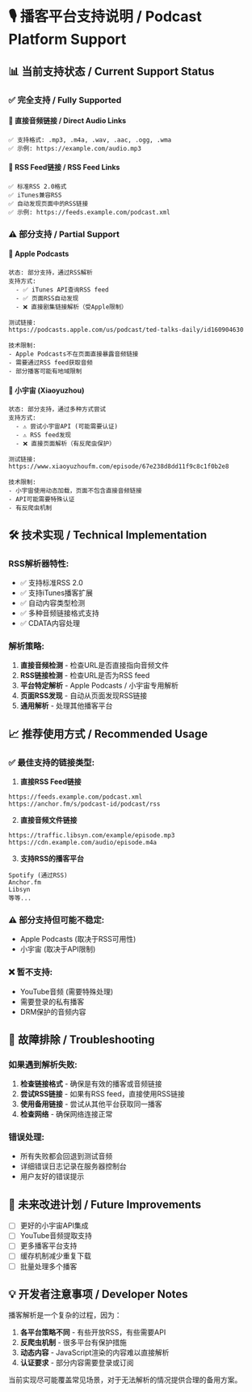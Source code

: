 # 🎙️ 播客平台支持说明 / Podcast Platform Support

## 📊 当前支持状态 / Current Support Status

### ✅ **完全支持 / Fully Supported**

#### 🔗 **直接音频链接 / Direct Audio Links**
```
✅ 支持格式: .mp3, .m4a, .wav, .aac, .ogg, .wma
✅ 示例: https://example.com/audio.mp3
```

#### 📡 **RSS Feed链接 / RSS Feed Links**
```
✅ 标准RSS 2.0格式
✅ iTunes兼容RSS
✅ 自动发现页面中的RSS链接
✅ 示例: https://feeds.example.com/podcast.xml
```

### ⚠️ **部分支持 / Partial Support**

#### 🍎 **Apple Podcasts**
```
状态: 部分支持，通过RSS解析
支持方式: 
  - ✅ iTunes API查询RSS feed
  - ✅ 页面RSS自动发现
  - ❌ 直接剧集链接解析（受Apple限制）

测试链接: 
https://podcasts.apple.com/us/podcast/ted-talks-daily/id160904630

技术限制:
- Apple Podcasts不在页面直接暴露音频链接
- 需要通过RSS feed获取音频
- 部分播客可能有地域限制
```

#### 🚀 **小宇宙 (Xiaoyuzhou)**
```
状态: 部分支持，通过多种方式尝试
支持方式:
  - ⚠️ 尝试小宇宙API (可能需要认证)
  - ⚠️ RSS feed发现
  - ❌ 直接页面解析（有反爬虫保护）

测试链接:
https://www.xiaoyuzhoufm.com/episode/67e238d8dd11f9c8c1f0b2e8

技术限制:
- 小宇宙使用动态加载，页面不包含直接音频链接
- API可能需要特殊认证
- 有反爬虫机制
```

## 🛠️ 技术实现 / Technical Implementation

### RSS解析器特性:
- ✅ 支持标准RSS 2.0
- ✅ 支持iTunes播客扩展
- ✅ 自动内容类型检测
- ✅ 多种音频链接格式支持
- ✅ CDATA内容处理

### 解析策略:
1. **直接音频检测** - 检查URL是否直接指向音频文件
2. **RSS链接检测** - 检查URL是否为RSS feed
3. **平台特定解析** - Apple Podcasts / 小宇宙专用解析
4. **页面RSS发现** - 自动从页面发现RSS链接
5. **通用解析** - 处理其他播客平台

## 📈 推荐使用方式 / Recommended Usage

### ✅ **最佳支持的链接类型**:

1. **直接RSS Feed链接**
```
https://feeds.example.com/podcast.xml
https://anchor.fm/s/podcast-id/podcast/rss
```

2. **直接音频文件链接**  
```
https://traffic.libsyn.com/example/episode.mp3
https://cdn.example.com/audio/episode.m4a
```

3. **支持RSS的播客平台**
```
Spotify (通过RSS)
Anchor.fm
Libsyn
等等...
```

### ⚠️ **部分支持但可能不稳定**:
- Apple Podcasts (取决于RSS可用性)
- 小宇宙 (取决于API限制)

### ❌ **暂不支持**:
- YouTube音频 (需要特殊处理)
- 需要登录的私有播客
- DRM保护的音频内容

## 🔧 故障排除 / Troubleshooting

### 如果遇到解析失败:

1. **检查链接格式** - 确保是有效的播客或音频链接
2. **尝试RSS链接** - 如果有RSS feed，直接使用RSS链接
3. **使用备用链接** - 尝试从其他平台获取同一播客
4. **检查网络** - 确保网络连接正常

### 错误处理:
- 所有失败都会回退到测试音频
- 详细错误日志记录在服务器控制台
- 用户友好的错误提示

## 🚀 未来改进计划 / Future Improvements

- [ ] 更好的小宇宙API集成
- [ ] YouTube音频提取支持
- [ ] 更多播客平台支持
- [ ] 缓存机制减少重复下载
- [ ] 批量处理多个播客

## 💡 开发者注意事项 / Developer Notes

播客解析是一个复杂的过程，因为：
1. **各平台策略不同** - 有些开放RSS，有些需要API
2. **反爬虫机制** - 很多平台有保护措施
3. **动态内容** - JavaScript渲染的内容难以直接解析
4. **认证要求** - 部分内容需要登录或订阅

当前实现尽可能覆盖常见场景，对于无法解析的情况提供合理的备用方案。

